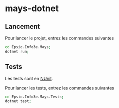 # mays-dotnet

## Lancement

Pour lancer le projet, entrez les commandes suivantes

```bash
cd Epsic.Info3e.Mays;
dotnet run;
```

## Tests

Les tests sont en [NUnit](https://docs.nunit.org/articles/nunit/intro.html).

Pour lancer les tests, entrez les commandes suivantes

```bash
cd Epsic.Info3e.Mays.Tests;
dotnet test;
```
